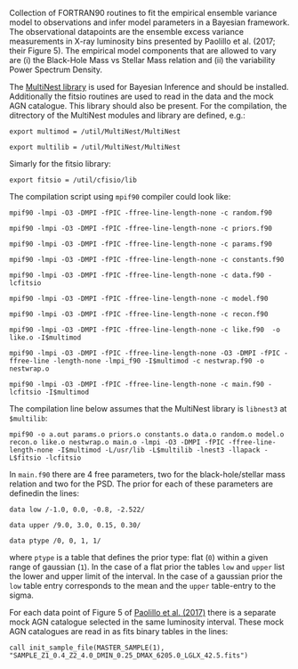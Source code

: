 Collection of FORTRAN90 routines to fit the empirical ensemble variance model to observations and infer model parameters in a Bayesian framework. The observational datapoints are the ensemble excess variance measurements in X-ray luminosity bins presented by Paolillo et al. (2017; their Figure 5). The empirical model components that are allowed to vary are (i) the Black-Hole Mass vs Stellar Mass relation and (ii) the variability Power Spectrum Density.

The [MultiNest library](https://github.com/farhanferoz/MultiNest) is used for Bayesian Inference and should be installed. Additionally the fitsio routines are used to read in the data and the mock AGN catalogue. This library should also be present. For the compilation, the ditrectory of the MultiNest modules and library are defined, e.g.:

`export multimod = /util/MultiNest/MultiNest`

`export multilib = /util/MultiNest/MultiNest`

Simarly for the fitsio library:

`export fitsio = /util/cfisio/lib`

The compilation script using `mpif90` compiler could look like:

`mpif90 -lmpi -O3 -DMPI -fPIC -ffree-line-length-none -c random.f90`

`mpif90 -lmpi -O3 -DMPI -fPIC -ffree-line-length-none -c priors.f90`

`mpif90 -lmpi -O3 -DMPI -fPIC -ffree-line-length-none -c params.f90`

`mpif90 -lmpi -O3 -DMPI -fPIC -ffree-line-length-none -c constants.f90`

`mpif90 -lmpi -O3 -DMPI -fPIC -ffree-line-length-none -c data.f90 -lcfitsio`

`mpif90 -lmpi -O3 -DMPI -fPIC -ffree-line-length-none -c model.f90`

`mpif90 -lmpi -O3 -DMPI -fPIC -ffree-line-length-none -c recon.f90`

`mpif90 -lmpi -O3 -DMPI -fPIC -ffree-line-length-none -c like.f90  -o like.o -I$multimod`

`mpif90 -lmpi -O3 -DMPI -fPIC -ffree-line-length-none -O3 -DMPI -fPIC -ffree-line -length-none -lmpi_f90 -I$multimod -c nestwrap.f90 -o nestwrap.o`

`mpif90 -lmpi -O3 -DMPI -fPIC -ffree-line-length-none -c main.f90 -lcfitsio -I$multimod`

The compilation line below assumes that the MultiNest library is `libnest3` at `$multilib`:

`mpif90 -o a.out params.o priors.o constants.o data.o random.o model.o recon.o like.o nestwrap.o main.o -lmpi -O3 -DMPI -fPIC -ffree-line-length-none -I$multimod -L/usr/lib -L$multilib -lnest3 -llapack -L$fitsio -lcfitsio`

In `main.f90` there are 4 free parameters, two for the black-hole/stellar mass relation and two for the PSD. The prior for each of these parameters are definedin the lines:


`data low /-1.0, 0.0, -0.8, -2.522/`

`data upper /9.0, 3.0, 0.15, 0.30/`

`data ptype /0, 0, 1, 1/`


where `ptype` is a table that defines the prior type: flat (`0`) within a given range of gaussian (`1`). In the case of a flat prior the tables `low` and `upper` list the lower and upper limit of the interval. In the case of a gaussian prior the `low` table entry corresponds to the mean and the `upper` table-entry to the sigma.

For each data point of Figure 5 of [Paolillo et al. (2017)](https://ui.adsabs.harvard.edu/abs/2017MNRAS.471.4398P/abstract) there is a separate mock AGN catalogue selected in the same luminosity interval. These mock AGN catalogues are read in as fits binary tables in the lines:

`call init_sample_file(MASTER_SAMPLE(1), "SAMPLE_Z1_0.4_Z2_4.0_DMIN_0.25_DMAX_6205.0_LGLX_42.5.fits")`
